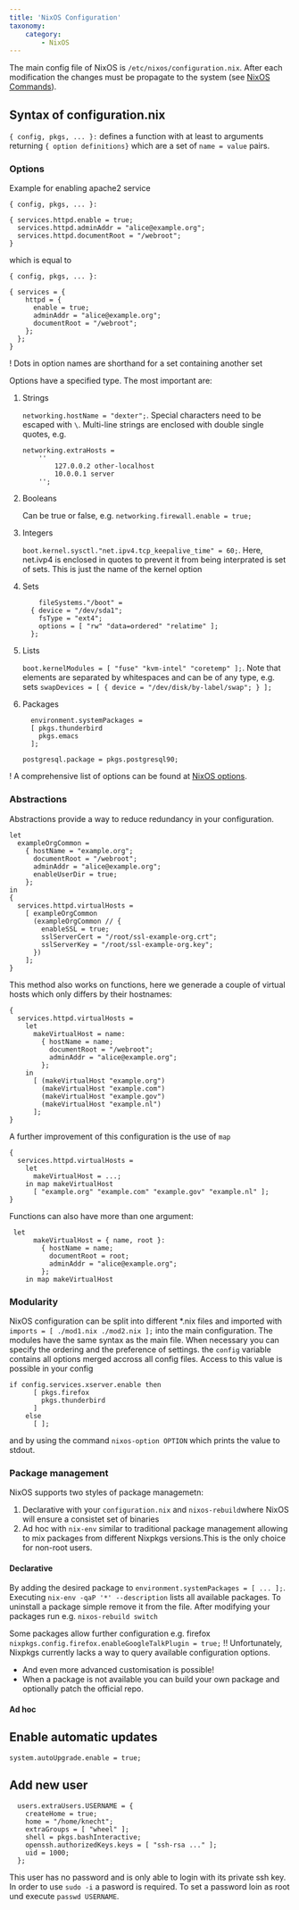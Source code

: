 ```yaml
---
title: 'NixOS Configuration'
taxonomy:
    category:
        - NixOS
---
```


The main config file of NixOS is `/etc/nixos/configuration.nix`. After each modification the changes must be propagate to the system (see [NixOS Commands](../nixos-commands)).

## Syntax of configuration.nix
`{ config, pkgs, ... }:` defines a function with at least to arguments returning `{ option definitions}` which are a set of `name = value` pairs.

### Options
Example for enabling apache2 service
```
{ config, pkgs, ... }:

{ services.httpd.enable = true;
  services.httpd.adminAddr = "alice@example.org";
  services.httpd.documentRoot = "/webroot";
}
```
which is equal to
```
{ config, pkgs, ... }:

{ services = {
    httpd = {
      enable = true;
      adminAddr = "alice@example.org";
      documentRoot = "/webroot";
    };
  };
}
```
! Dots in option names are shorthand for a set containing another set

Options have a specified type. The most important are:
1. Strings
	
    `networking.hostName = "dexter";`. 
    Special characters need to be escaped with `\`. Multi-line strings are enclosed with double single quotes, e.g.
    ```
    networking.extraHosts =
        ''
            127.0.0.2 other-localhost
            10.0.0.1 server
        '';
    ```
1. Booleans
	
    Can be true or false, e.g. `networking.firewall.enable = true;`
1. Integers
	
    `boot.kernel.sysctl."net.ipv4.tcp_keepalive_time" = 60;`.
    Here, net.ivp4 is enclosed in quotes to prevent it from being interprated is set of sets. This is just the name of the kernel option
    
1. Sets

	```
        fileSystems."/boot" =
      { device = "/dev/sda1";
        fsType = "ext4";
        options = [ "rw" "data=ordered" "relatime" ];
      };
	```
    
1. Lists

	`boot.kernelModules = [ "fuse" "kvm-intel" "coretemp" ];`.
    Note that elements are separated by whitespaces and can be of any type, e.g. sets `swapDevices = [ { device = "/dev/disk/by-label/swap"; } ];`
    
1. Packages

	```
      environment.systemPackages =
      [ pkgs.thunderbird
        pkgs.emacs
      ];

    postgresql.package = pkgs.postgresql90;
	```

! A comprehensive list of options can be found at [NixOS options](https://nixos.org/nixos/options.html).

### Abstractions
Abstractions provide a way to reduce redundancy in your configuration.
```
let
  exampleOrgCommon =
    { hostName = "example.org";
      documentRoot = "/webroot";
      adminAddr = "alice@example.org";
      enableUserDir = true;
    };
in
{
  services.httpd.virtualHosts =
    [ exampleOrgCommon
      (exampleOrgCommon // {
        enableSSL = true;
        sslServerCert = "/root/ssl-example-org.crt";
        sslServerKey = "/root/ssl-example-org.key";
      })
    ];
}
```
This method also works on functions, here we generade a couple of virtual hosts which only differs by their hostnames:
```
{
  services.httpd.virtualHosts =
    let
      makeVirtualHost = name:
        { hostName = name;
          documentRoot = "/webroot";
          adminAddr = "alice@example.org";
        };
    in
      [ (makeVirtualHost "example.org")
        (makeVirtualHost "example.com")
        (makeVirtualHost "example.gov")
        (makeVirtualHost "example.nl")
      ];
}
```
A further improvement of this configuration is the use of `map`
```
{
  services.httpd.virtualHosts =
    let
      makeVirtualHost = ...;
    in map makeVirtualHost
      [ "example.org" "example.com" "example.gov" "example.nl" ];
}
```
Functions can also have more than one argument:
```
 let
      makeVirtualHost = { name, root }:
        { hostName = name;
          documentRoot = root;
          adminAddr = "alice@example.org";
        };
    in map makeVirtualHost
```

### Modularity
NixOS configuration can be split into different \*.nix files and imported with `imports = [ ./mod1.nix ./mod2.nix ];` into the main configuration. The modules have the same syntax as the main file. When necessary you can specify the ordering and the preference of settings. the `config` variable contains all options merged accross all config files. Access to this value is possible in your config
```
if config.services.xserver.enable then
      [ pkgs.firefox
        pkgs.thunderbird
      ]
    else
      [ ];
```
and by using the command `nixos-option OPTION` which prints the value to stdout.

### Package management
NixOS supports two styles of package managemetn:
1. Declarative with your `configuration.nix` and `nixos-rebuild`where NixOS will ensure a consistet set of binaries
2. Ad hoc with `nix-env` similar to traditional package management allowing to mix packages from different Nixpkgs versions.This is the only choice for non-root users.

#### Declarative
By adding the desired package to `environment.systemPackages = [ ... ];`. Executing `nix-env -qaP '*' --description` lists all available packages. To uninstall a package simple remove it from the file. After modifying your packages run e.g. `nixos-rebuild switch` 

Some packages allow further configuration e.g. firefox `nixpkgs.config.firefox.enableGoogleTalkPlugin = true;`
!! Unfortunately, Nixpkgs currently lacks a way to query available configuration options.
- And even more advanced customisation is possible!
- When a package is not available you can build your own package and optionally patch the official repo.


#### Ad hoc


## Enable automatic updates
```
system.autoUpgrade.enable = true;
```

## Add new user
```
  users.extraUsers.USERNAME = {
    createHome = true;
    home = "/home/knecht";
    extraGroups = [ "wheel" ];
    shell = pkgs.bashInteractive;
    openssh.authorizedKeys.keys = [ "ssh-rsa ..." ];
    uid = 1000;
  };
```
This user has no password and is only able to login with its private ssh key. In order to use `sudo -i` a pasword is required. To set a password loin as root und execute `passwd USERNAME`. 